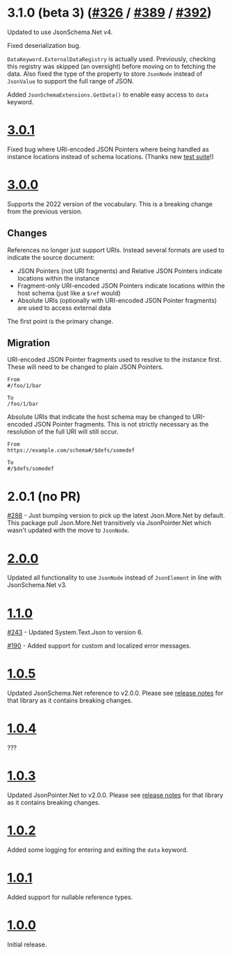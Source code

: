 # 3.1.0 (beta 3) ([#326](https://github.com/gregsdennis/json-everything/pull/326) / [#389](https://github.com/gregsdennis/json-everything/pull/389) / [#392](https://github.com/gregsdennis/json-everything/pull/392))

Updated to use JsonSchema.Net v4.

Fixed deserialization bug.

`DataKeyword.ExternalDataRegistry` is actually used.  Previously, checking this registry was skipped (an oversight) before moving on to fetching the data.  Also fixed the type of the property to store `JsonNode` instead of `JsonValue` to support the full range of JSON.

Added `JsonSchemaExtensions.GetData()` to enable easy access to `data` keyword.

# [3.0.1](https://github.com/gregsdennis/json-everything/pull/316)

Fixed bug where URI-encoded JSON Pointers where being handled as instance locations instead of schema locations.  (Thanks new [test suite](https://github.com/gregsdennis/json-schema-vocab-test-suites)!)

# [3.0.0](https://github.com/gregsdennis/json-everything/pull/316)

Supports the 2022 version of the vocabulary.  This is a breaking change from the previous version.

## Changes

References no longer just support URIs.  Instead several formats are used to indicate the source document:

- JSON Pointers (not URI fragments) and Relative JSON Pointers indicate locations within the instance
- Fragment-only URI-encoded JSON Pointers indicate locations within the host schema (just like a `$ref` would)
- Absolute URIs (optionally with URI-encoded JSON Pointer fragments) are used to access external data

The first point is the primary change.

## Migration

URI-encoded JSON Pointer fragments used to resolve to the instance first.  These will need to be changed to plain JSON Pointers.

```
From
#/foo/1/bar

To
/foo/1/bar
```

Absolute URIs that indicate the host schema may be changed to URI-encoded JSON Pointer fragments.  This is not strictly necessary as the resolution of the full URI will still occur.

```
From
https://example.com/schema#/$defs/somedef

To
#/$defs/somedef
```

# 2.0.1 (no PR)

[#288](https://github.com/gregsdennis/json-everything/issues/288) - Just bumping version to pick up the latest Json.More.Net by default.  This package pull Json.More.Net transitively via JsonPointer.Net which wasn't updated with the move to `JsonNode`.

# [2.0.0](https://github.com/gregsdennis/json-everything/pull/280)

Updated all functionality to use `JsonNode` instead of `JsonElement` in line with JsonSchema.Net v3.

# [1.1.0](https://github.com/gregsdennis/json-everything/pull/249)

[#243](https://github.com/gregsdennis/json-everything/pull/243) - Updated System.Text.Json to version 6.

[#190](https://github.com/gregsdennis/json-everything/issues/190) - Added support for custom and localized error messages.

# [1.0.5](https://github.com/gregsdennis/json-everything/pull/200)

Updated JsonSchema.Net reference to v2.0.0.  Please see [release notes](./json-schema.md) for that library as it contains breaking changes.

# [1.0.4](https://github.com/gregsdennis/json-everything/pull/???)

???

# [1.0.3](https://github.com/gregsdennis/json-everything/pull/182)

Updated JsonPointer.Net to v2.0.0.  Please see [release notes](./json-pointer.md) for that library as it contains breaking changes.

# [1.0.2](https://github.com/gregsdennis/json-everything/pull/120)

Added some logging for entering and exiting the `data` keyword.

# [1.0.1](https://github.com/gregsdennis/json-everything/pull/75)

Added support for nullable reference types.

# [1.0.0](https://github.com/gregsdennis/json-everything/pull/72)

Initial release.